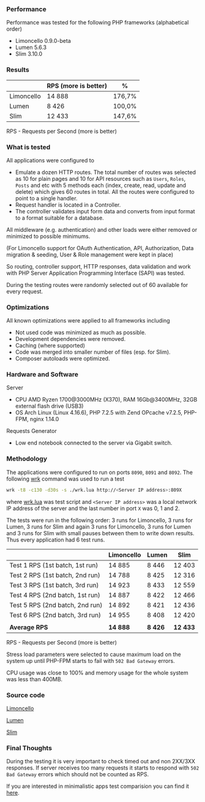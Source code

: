 ### Performance

Performance was tested for the following PHP frameworks (alphabetical order)

- Limoncello 0.9.0-beta
- Lumen 5.6.3
- Slim 3.10.0

### Results

|               | RPS (more is better) |    %   |
| ------------- |----------------------| -------|
| Limoncello    |        14 888        | 176,7% |
| Lumen         |         8 426        | 100,0% |
| Slim          |        12 433        | 147,6% |

RPS - Requests per Second (more is better)

### What is tested

All applications were configured to
- Emulate a dozen HTTP routes. The total number of routes was selected as 10 for plain pages and 10 for API resources such as `Users`, `Roles`, `Posts` and etc with 5 methods each (index, create, read, update and delete) which gives 60 routes in total. All the routes were configured to point to a single handler.
- Request handler is located in a Controller.
- The controller validates input form data and converts from input format to a format suitable for a database.

All middleware (e.g. authentication) and other loads were either removed or minimized to possible minimums.

(For Limoncello support for OAuth Authentication, API, Authorization, Data migration & seeding, User & Role management were kept in place)

So routing, controller support, HTTP responses, data validation and work with PHP Server Application Programming Interface (SAPI) was tested.

During the testing routes were randomly selected out of 60 available for every request. 

### Optimizations

All known optimizations were applied to all frameworks including

- Not used code was minimized as much as possible.
- Development dependencies were removed.
- Caching (where supported)
- Code was merged into smaller number of files (esp. for Slim).
- Composer autoloads were optimized.

### Hardware and Software

Server

- CPU AMD Ryzen 1700@3000MHz (X370), RAM 16Gb@3400MHz, 32GB external flash drive (USB3)
- OS Arch Linux (Linux 4.16.6), PHP 7.2.5 with Zend OPcache v7.2.5, PHP-FPM, nginx 1.14.0

Requests Generator

- Low end notebook connected to the server via Gigabit switch. 

### Methodology

The applications were configured to run on ports `8090`, `8091` and `8092`. The following [wrk](https://github.com/wg/wrk) command was used to run a test

```bash
wrk -t8 -c130 -d30s -s ./wrk.lua http://<Server IP address>:809X
```

where [wrk.lua](/docs/bench/realistic/wrk.lua) was test script and `<Server IP address>` was a local network IP address of the server and the last number in port `X` was 0, 1 and 2.

The tests were run in the following order: 3 runs for Limoncello, 3 runs for Lumen, 3 runs for Slim and again 3 runs for Limoncello, 3 runs for Lumen and 3 runs for Slim with small pauses between them to write down results. Thus every application had 6 test runs. 

|                                 |  Limoncello  |   Lumen    |    Slim    |
| ------------------------------- | ------------ | ---------- | ---------- |
| Test 1 RPS (1st batch, 1st run) |    14 885    |    8 446   |   12 403   |
| Test 2 RPS (1st batch, 2nd run) |    14 788    |    8 425   |   12 316   |
| Test 3 RPS (1st batch, 3rd run) |    14 923    |    8 433   |   12 559   |
| Test 4 RPS (2nd batch, 1st run) |    14 887    |    8 422   |   12 466   |
| Test 5 RPS (2nd batch, 2nd run) |    14 892    |    8 421   |   12 436   |
| Test 6 RPS (2nd batch, 3rd run) |    14 955    |    8 408   |   12 420   |
|                                 |              |            |            |
| **Average RPS**                 |  **14 888**  |  **8 426** | **12 433** |

RPS - Requests per Second (more is better)

Stress load parameters were selected to cause maximum load on the system up until PHP-FPM starts to fail with `502 Bad Gateway` errors.

CPU usage was close to 100% and memory usage for the whole system was less than 400MB.

### Source code

[Limoncello](/docs/bench/realistic/limoncello)

[Lumen](/docs/bench/realistic/lumen)

[Slim](/docs/bench/realistic/slim)

### Final Thoughts

During the testing it is very important to check timed out and non 2XX/3XX responses. If server receives too many requests it starts to respond with `502 Bad Gateway` errors which should not be counted as RPS.

If you are interested in minimalistic apps test comparision you can find it [here](/docs/bench/minimalistic).
